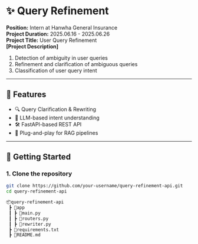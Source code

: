 # ✨ Query Refinement

**Position:** Intern at Hanwha General Insurance  
**Project Duration:** 2025.06.16 - 2025.06.26  
**Project Title:** User Query Refinement  
**[Project Description]**  
1. Detection of ambiguity in user queries  
2. Refinement and clarification of ambiguous queries  
3. Classification of user query intent  

---

## 📌 Features

- 🔍 Query Clarification & Rewriting
- 🧠 LLM-based intent understanding
- 🛠️ FastAPI-based REST API
- 🚀 Plug-and-play for RAG pipelines

---

## 🚀 Getting Started

### 1. Clone the repository
```bash
git clone https://github.com/your-username/query-refinement-api.git
cd query-refinement-api

📦query-refinement-api
 ┣ 📂app
 ┃ ┣ 📜main.py
 ┃ ┣ 📜routers.py
 ┃ ┣ 📜rewriter.py
 ┣ 📜requirements.txt
 ┣ 📜README.md

